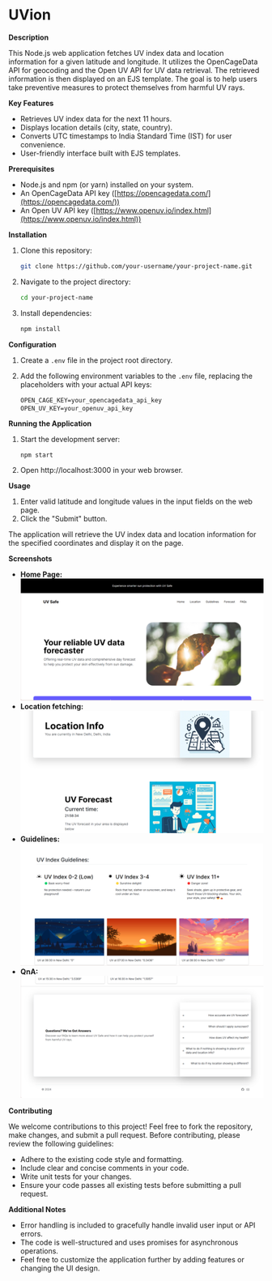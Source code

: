 # UVion

**Description**

This Node.js web application fetches UV index data and location information for a given latitude and longitude. It utilizes the OpenCageData API for geocoding and the Open UV API for UV data retrieval. The retrieved information is then displayed on an EJS template. The goal is to help users take preventive measures to protect themselves from harmful UV rays.
  
  
**Key Features**

- Retrieves UV index data for the next 11 hours.
- Displays location details (city, state, country).
- Converts UTC timestamps to India Standard Time (IST) for user convenience.
- User-friendly interface built with EJS templates.

**Prerequisites**

- Node.js and npm (or yarn) installed on your system.
- An OpenCageData API key ([https://opencagedata.com/](https://opencagedata.com/))
- An Open UV API key ([https://www.openuv.io/index.html](https://www.openuv.io/index.html))

**Installation**

1. Clone this repository:

   ```bash
   git clone https://github.com/your-username/your-project-name.git
   ```

2. Navigate to the project directory:

   ```bash
   cd your-project-name
   ```

3. Install dependencies:

   ```bash
   npm install
   ```

**Configuration**

1. Create a `.env` file in the project root directory.
2. Add the following environment variables to the `.env` file, replacing the placeholders with your actual API keys:

   ```
   OPEN_CAGE_KEY=your_opencagedata_api_key
   OPEN_UV_KEY=your_openuv_api_key
   ```

**Running the Application**

1. Start the development server:

   ```bash
   npm start
   ```

2. Open http://localhost:3000 in your web browser.

**Usage**

1. Enter valid latitude and longitude values in the input fields on the web page.
2. Click the "Submit" button.

The application will retrieve the UV index data and location information for the specified coordinates and display it on the page.

**Screenshots**

* **Home Page:**  ![Home page screenshot](./public/images/homePage.png)
* **Location fetching:** ![Home page screenshot](./public/images/locationPage.png)
* **Guidelines:** ![Home page screenshot](./public/images/guidelines.png)
* **QnA:** ![Home page screenshot](./public/images/lastPage.png)

**Contributing**

We welcome contributions to this project! Feel free to fork the repository, make changes, and submit a pull request. Before contributing, please review the following guidelines:

- Adhere to the existing code style and formatting.
- Include clear and concise comments in your code.
- Write unit tests for your changes.
- Ensure your code passes all existing tests before submitting a pull request.


**Additional Notes**

- Error handling is included to gracefully handle invalid user input or API errors.
- The code is well-structured and uses promises for asynchronous operations.
- Feel free to customize the application further by adding features or changing the UI design.

